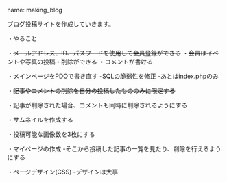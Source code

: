 name:
making_blog

ブログ投稿サイトを作成していきます。

・やること

・<s>メールアドレス、ID、パスワードを使用して会員登録ができる</s>
・<s>会員はイベントや写真の投稿・削除ができる</s>
・<s>コメントが書ける</s>

・メインページをPDOで書き直す
-SQLの脆弱性を修正
-あとはindex.phpのみ

・<s>記事やコメントの削除を自分の投稿したもののみに限定する</s>

・記事が削除された場合、コメントも同時に削除されるようにする

・サムネイルを作成する

・投稿可能な画像数を3枚にする

・マイページの作成
-そこから投稿した記事の一覧を見たり、削除を行えるようにする

・ページデザイン(CSS)
-デザインは大事
